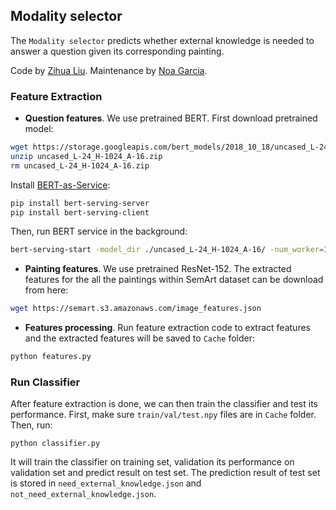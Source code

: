 ## Modality selector
The `Modality selector` predicts whether external knowledge is needed to answer a question given its corresponding painting. 

Code by [Zihua Liu](https://github.com/Zihua-Liu). Maintenance by [Noa Garcia](https://github.com/noagarcia).

### Feature Extraction

- **Question features**. We use pretrained BERT. First download pretrained model:

```bash
wget https://storage.googleapis.com/bert_models/2018_10_18/uncased_L-24_H-1024_A-16.zip
unzip uncased_L-24_H-1024_A-16.zip
rm uncased_L-24_H-1024_A-16.zip
```

Install [BERT-as-Service](https://github.com/hanxiao/bert-as-service):

```bash
pip install bert-serving-server
pip install bert-serving-client
```

Then, run BERT service in the background:

```bash
bert-serving-start -model_dir ./uncased_L-24_H-1024_A-16/ -num_worker=1
```

- **Painting features**. We use pretrained ResNet-152. The extracted features for the all the paintings within SemArt dataset can be download from here:

```bash
wget https://semart.s3.amazonaws.com/image_features.json
```

- **Features processing**. Run feature extraction code to extract features and the extracted features will be saved to `Cache` folder:

```bash
python features.py
```


### Run Classifier

After feature extraction is done, we can then train the classifier and test its performance. First, make sure `train/val/test.npy` files are in `Cache` folder. Then, run:

```
python classifier.py
```

It will train the classifier on training set, validation its performance on validation set and predict result on test set. The prediction result of test set is stored in `need_external_knowledge.json` and `not_need_external_knowledge.json`.
